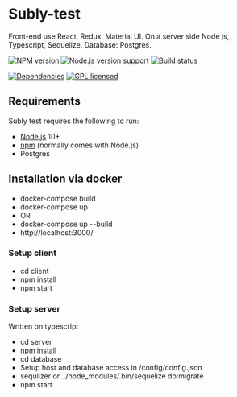 # Subly-test
<p>
   Front-end use React, Redux, Material UI.
   On a server side Node js, Typescript, Sequelize.
   Database: Postgres.
</p>
<p>
</p>

[![NPM version][shield-npm]](#)
[![Node.js version support][shield-node]](#)
[![Build status][shield-build]](#)
<!-- [![Code coverage][shield-coverage]](#) -->
[![Dependencies][shield-dependencies]](#)
[![GPL licensed][shield-license]](#)

[shield-coverage]: https://img.shields.io/badge/coverage-100%25-brightgreen.svg
[shield-dependencies]: https://img.shields.io/badge/dependencies-up%20to%20date-brightgreen.svg
[shield-license]: https://img.shields.io/badge/license-GPL-blue.svg
[shield-node]: https://img.shields.io/badge/node.js%20support-10+-brightgreen.svg
[shield-npm]: https://img.shields.io/badge/npm-v6.4.0-blue.svg
[shield-build]: https://img.shields.io/badge/build-passing-brightgreen.svg

Requirements
------------

Subly test requires the following to run:

  * [Node.js][node] 10+
  * [npm][npm] (normally comes with Node.js)
  * Postgres


[node]: https://nodejs.org/
[npm]: https://www.npmjs.com/

<h2>Installation via docker</h2>
    <ul>
        <li>
            docker-compose build
        </li>
        <li>
            docker-compose up
        </li>
        <li> OR </li>
        <li>
            docker-compose up --build
        </li>
        <li>
            http://localhost:3000/
        </li>
    </ul>
<h3>Setup client</h3>

<ul>
    <li>
    cd client
    </li>
    <li>
    npm install
    </li>
    <li>
    npm start
    </li>
</ul>

<h3>Setup server</h3>
<p>Written on typescript</p>
<ul>
    <li>
    cd server
    </li>
    <li>
    npm install
    </li>
    <li>
    cd database 
    </li>
    <li>
        Setup host and database access in /config/config.json
        </li>
    <li>
    sequlizer or ../node_modules/.bin/sequelize db:migrate
    </li>
    <li>
    npm start
    </li>
</ul>
